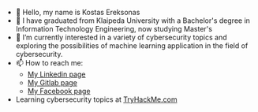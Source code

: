 - 👋 Hello, my name is Kostas Ereksonas
- 👀 I have graduated from Klaipeda University with a Bachelor's degree in Information Technology Engineering, now studying Master's 
- 🌱 I’m currently interested in a variety of cybersecurity topics and exploring the possibilities of machine learning application in the field of cybersecurity.
- 📫 How to reach me:
  - [My Linkedin page](https://www.linkedin.com/in/kostasereksonas/)
  - [My Gitlab page](https://gitlab.com/k.ereksonas/)
  - [My Facebook page](https://www.facebook.com/kostas.ereksonas/)
- Learning cybersecurity topics at [TryHackMe.com](https://tryhackme.com)

